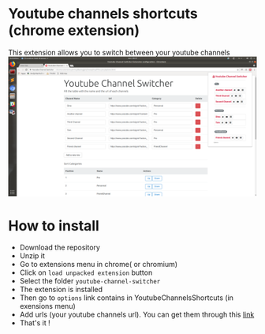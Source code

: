 # Youtube channels shortcuts (chrome extension)
This extension allows you to switch between your youtube channels
![preview](screenshots/preview.png)

# How to install

- Download the repository
- Unzip it
- Go to extensions menu in chrome( or chromium)
- Click on `load unpacked extension` button
- Select the folder `youtube-channel-switcher`
- The extension is installed
- Then go to `options` link contains in YoutubeChannelsShortcuts (in exensions menu)
- Add urls (your youtube channels url). You can get them through this [link](https://www.youtube.com/channel_switcher?)
- That's it !
